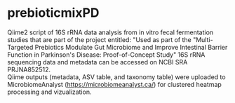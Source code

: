 # prebioticmixPD

Qiime2 script of 16S rRNA data analysis from in vitro fecal fermentation studies that are part of the project entitled: "Used as part of the "Multi-Targeted Prebiotics Modulate Gut Microbiome and Improve Intestinal Barrier Function in Parkinson's Disease: Proof-of-Concept Study"
16S rRNA sequencing data and metadata can be accessed on NCBI SRA PRJNA852512.   
Qiime outputs (metadata, ASV table, and taxonomy table) were uploaded to MicrobiomeAnalyst (https://microbiomeanalyst.ca/) for clustered heatmap processing and vizualization. 
